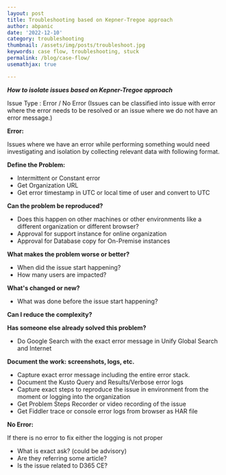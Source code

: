 ```yaml
---
layout: post
title: Troubleshooting based on Kepner-Tregoe approach
author: abpanic
date: '2022-12-10'
category: troubleshooting
thumbnail: /assets/img/posts/troubleshoot.jpg
keywords: case flow, troubleshooting, stuck
permalink: /blog/case-flow/
usemathjax: true

---
```


***How to isolate issues based on Kepner-Tregoe approach***

Issue Type : Error / No Error
(Issues can be classified into issue with error where the error needs to be resolved or an issue where we do not have an error message.)

**Error:**

Issues where we have an error while performing something would need investigating and isolation by collecting relevant data with following format.

**Define the Problem:**
+ Intermittent or Constant error
+ Get Organization URL
+ Get error timestamp in UTC or local time of user and convert to UTC

**Can the problem be reproduced?**
+ Does this happen on other machines or other environments like a different organization or different browser?
+ Approval for support instance for online organization
+ Approval for Database copy for On-Premise instances  	

**What makes the problem worse or better?**
+ When did the issue start happening?  
+ How many users are impacted?

**What's changed or new?**
+ What was done before the issue start happening?

**Can I reduce the complexity?**

**Has someone else already solved this problem?**
+ Do Google Search with the exact error message in Unify Global Search and Internet

**Document the work: screenshots, logs, etc.**
+ Capture exact error message including the entire error stack.
+ Document the Kusto Query and Results/Verbose error logs
+ Capture exact steps to reproduce the issue in environment from the moment or logging into the organization
+ Get Problem Steps Recorder or video recording of the issue
+ Get Fiddler trace or console error logs from browser as HAR file


**No Error:**

If there is no error to fix either the logging is not proper 
+ What is exact ask? (could be advisory)
+ Are they referring some article?
+ Is the issue related to D365 CE?

